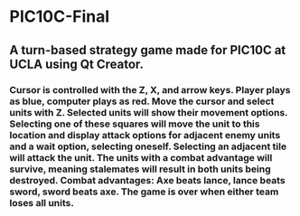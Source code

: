 # PIC10C-Final
 
## A turn-based strategy game made for PIC10C at UCLA using Qt Creator.

### Cursor is controlled with the Z, X, and arrow keys. Player plays as blue, computer plays as red. Move the cursor and select units with Z. Selected units will show their movement options. Selecting one of these squares will move the unit to this location and display attack options for adjacent enemy units and a wait option, selecting oneself. Selecting an adjacent tile will attack the unit. The units with a combat advantage will survive, meaning stalemates will result in both units being destroyed. Combat advantages: Axe beats lance, lance beats sword, sword beats axe. The game is over when either team loses all units.
